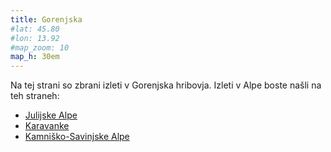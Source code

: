 ```yaml
---
title: Gorenjska
#lat: 45.80
#lon: 13.92
#map_zoom: 10
map_h: 30em
---
```

Na tej strani so zbrani izleti v Gorenjska hribovja. Izleti v Alpe boste našli na teh straneh:

* [Julijske Alpe](../julijske-alpe)
* [Karavanke](../karavanke)
* [Kamniško-Savinjske Alpe](../kamniško-savinjske-alpe)
